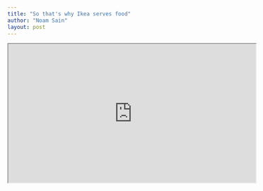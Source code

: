 ```yaml
---
title: "So that's why Ikea serves food"
author: "Noam Sain"
layout: post
---
```


<iframe width="560" height="315" src="https://www.youtube.com/embed/aiBt44rrslw" title="Alfonso Cuarón's IKEA - Official Trailer"></iframe>
